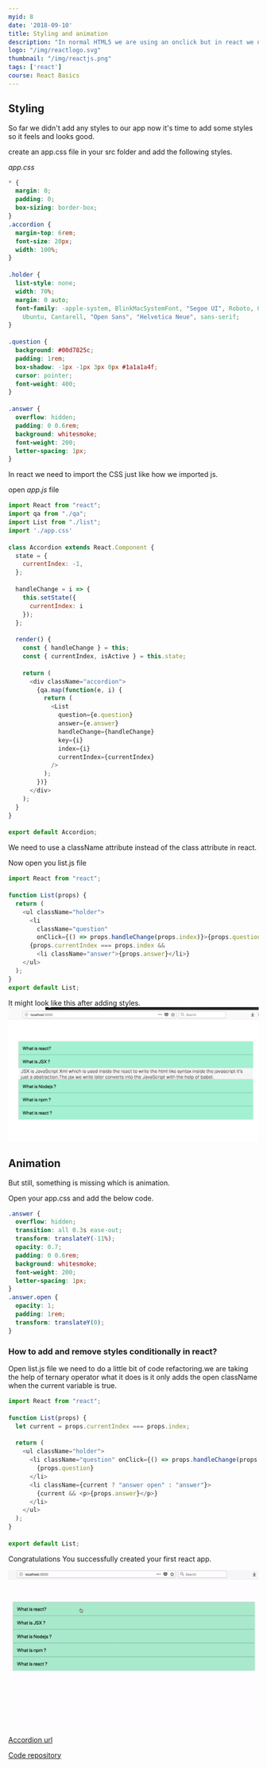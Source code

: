```yaml
---
myid: 8
date: '2018-09-10'
title: Styling and animation
description: "In normal HTML5 we are using an onclick but in react we need to use the camelCase notation onClick.We need to attach the onclick event handler to the li question element so that we only show the answer when a user clicks on the question at the end this tutorial we need to implement this feature to our accordion app."
logo: "/img/reactlogo.svg"
thumbnail: "/img/reactjs.png"
tags: ['react']
course: React Basics
---
```


## Styling

So far we didn't add any styles to our app now it's time to add some styles
so it feels and looks good.

create an app.css file in your src folder and add the following styles.

*app.css*

```css
* {
  margin: 0;
  padding: 0;
  box-sizing: border-box;
}
.accordion {
  margin-top: 6rem;
  font-size: 20px;
  width: 100%;
}

.holder {
  list-style: none;
  width: 70%;
  margin: 0 auto;
  font-family: -apple-system, BlinkMacSystemFont, "Segoe UI", Roboto, Oxygen,
    Ubuntu, Cantarell, "Open Sans", "Helvetica Neue", sans-serif;
}

.question {
  background: #00d7825c;
  padding: 1rem;
  box-shadow: -1px -1px 3px 0px #1a1a1a4f;
  cursor: pointer;
  font-weight: 400;
}

.answer {
  overflow: hidden;
  padding: 0 0.6rem;
  background: whitesmoke;
  font-weight: 200;
  letter-spacing: 1px;
}

```

In react we need to import the CSS just like how we imported js.


open *app.js* file

```javascript
import React from "react";
import qa from "./qa";
import List from "./list";
import './app.css'

class Accordion extends React.Component {
  state = {
    currentIndex: -1,
  };

  handleChange = i => {
    this.setState({
      currentIndex: i
    });
  };

  render() {
    const { handleChange } = this;
    const { currentIndex, isActive } = this.state;

    return (
      <div className="accordion">
        {qa.map(function(e, i) {
          return (
            <List
              question={e.question}
              answer={e.answer}
              handleChange={handleChange}
              key={i}
              index={i}
              currentIndex={currentIndex}
            />
          );
        })}
      </div>
    );
  }
}

export default Accordion;
```
We need to use a className attribute instead of the class attribute in react.

Now open you list.js file

```javascript
import React from "react";

function List(props) {
  return (
    <ul className="holder">
      <li
        className="question"
        onClick={() => props.handleChange(props.index)}>{props.question}</li>
      {props.currentIndex === props.index &&
        <li className="answer">{props.answer}</li>}
    </ul>
  );
}
export default List;
```

It might look like this after adding styles.
![react accordion styling](acstyle.png)


## Animation

But still, something is missing which is animation.

Open your app.css and add the below code.

```css
.answer {
  overflow: hidden;
  transition: all 0.3s ease-out;
  transform: translateY(-11%);
  opacity: 0.7;
  padding: 0 0.6rem;
  background: whitesmoke;
  font-weight: 200;
  letter-spacing: 1px;
}
.answer.open {
  opacity: 1;
  padding: 1rem;
  transform: translateY(0);
}
```

### How to add and remove styles conditionally in react?

Open list.js file we need to do a little bit of code refactoring.we are taking the help of ternary operator what it does is it only adds the open className when the current variable is true.

```javascript
import React from "react";

function List(props) {
  let current = props.currentIndex === props.index;

  return (
    <ul className="holder">
      <li className="question" onClick={() => props.handleChange(props.index)}>
        {props.question}
      </li>
      <li className={current ? "answer open" : "answer"}>
        {current && <p>{props.answer}</p>}
      </li>
    </ul>
  );
}

export default List;
```

Congratulations You successfully created your first react app.

![final accordion react app](finalapp.gif)

[Accordion url](https://saigowthamr.github.io/reactaccordion/)

[Code repository](https://github.com/saigowthamr/reactaccordion)
